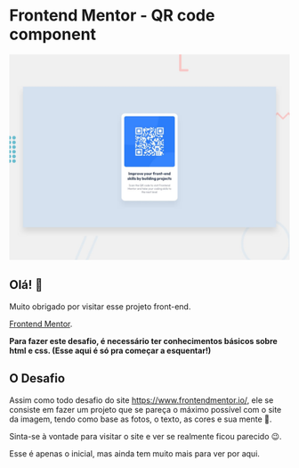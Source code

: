# Frontend Mentor - QR code component

![Design preview for the QR code component coding challenge](./design/desktop-preview.jpg)

## Olá! 👋

Muito obrigado por visitar esse projeto front-end.

[Frontend Mentor](https://www.frontendmentor.io).

**Para fazer este desafio, é necessário ter conhecimentos básicos sobre html e css. (Esse aqui é só pra começar a esquentar!)**

## O Desafio
Assim como todo desafio do site https://www.frontendmentor.io/, ele se consiste em fazer um projeto que se pareça o máximo possível com o site da imagem, tendo como base as fotos, o texto, as cores e sua mente 🧠.

Sinta-se à vontade para visitar o site e ver se realmente ficou parecido 😉.

Esse é apenas o inicial, mas ainda tem muito mais para ver por aqui.
